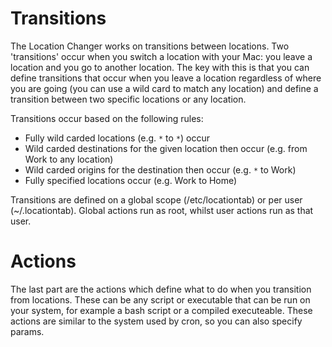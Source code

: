 # Transitions #
The Location Changer works on transitions between locations. Two 'transitions' occur when you switch a location with your Mac: you leave a location and you go to another location. The key with this is that you can define transitions that occur when you leave a location regardless of where you are going (you can use a wild card to match any location) and define a transition between two specific locations or any location.

Transitions occur based on the following rules:
  * Fully wild carded locations (e.g. `*` to `*`) occur
  * Wild carded destinations for the given location then occur (e.g. from Work to any location)
  * Wild carded origins for the destination then occur (e.g. `*` to Work)
  * Fully specified locations occur (e.g. Work to Home)

Transitions are defined on a global scope (/etc/locationtab) or per user (~/.locationtab). Global actions run as root, whilst user actions run as that user.


# Actions #
The last part are the actions which define what to do when you transition from locations. These can be any script or executable that can be run on your system, for example a bash script or a compiled executeable. These actions are similar to the system used by cron, so you can also specify params.